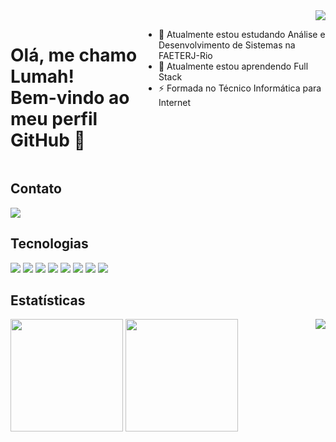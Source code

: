 <div><img src="https://stickershop.line-scdn.net/stickershop/v1/product/18810/LINEStorePC/main.png" align="right"></div>
<div style="display: flex; width: 100%;">
    <h1> Olá, me chamo Lumah! <br> Bem-vindo ao meu perfil GitHub 👋 </h1>
    <ul>
        <li>🔭 Atualmente estou estudando Análise e Desenvolvimento de Sistemas na FAETERJ-Rio</li>
        <li>🌱 Atualmente estou aprendendo Full Stack</li>
        <li>⚡ Formada no Técnico Informática para Internet</li>
    </ul>
</div>

## Contato
<div>
<a href="https://www.linkedin.com/in/lumah-pereira-4744a726a/" target="_blank"><img loading="lazy" src="https://img.shields.io/badge/-LinkedIn-%230077B5?style=for-the-badge&logo=linkedin&logoColor=white" target="_blank"></a>   
</div>

## Tecnologias
<div>
    <img src="https://img.shields.io/badge/c-%2300599C.svg?style=for-the-badge&logo=c&logoColor=white"> 
    <img src="https://img.shields.io/badge/javascript-%23323330.svg?style=for-the-badge&logo=javascript&logoColor=%23F7DF1E"> 
    <img src="https://img.shields.io/badge/php-%23777BB4.svg?style=for-the-badge&logo=php&logoColor=white"> 
    <img src="https://img.shields.io/badge/node.js-6DA55F?style=for-the-badge&logo=node.js&logoColor=white">
    <img src="https://img.shields.io/badge/css3-%231572B6.svg?style=for-the-badge&logo=css3&logoColor=white">
    <img src="https://img.shields.io/badge/html5-%23E34F26.svg?style=for-the-badge&logo=html5&logoColor=white">
    <img src="https://img.shields.io/badge/Java-ED8B00?style=for-the-badge&logo=openjdk&logoColor=white">
    <img src="https://img.shields.io/badge/MySQL-lightgrey?logo=mysql&style=for-the-badge&logoColor=white&labelColor=blue">
</div>


## Estatísticas
<div>
    <img loading="lazy" height="180em" src="https://github-readme-stats.vercel.app/api/top-langs/?username=lumahloi&layout=compact&langs_count=7&theme=material-palenight"/>    
    <img loading="lazy" height="180em" src="https://github-readme-stats.vercel.app/api?username=lumahloi&show_icons=true&theme=material-palenight&include_all_commits=true&count_private=true"/>
    <img src="https://images-wixmp-ed30a86b8c4ca887773594c2.wixmp.com/f/cf2836cb-5893-4a6c-b156-5a89d94fc721/dcndocx-8001666d-ee08-49d5-a17a-838046e0b9b8.gif?token=eyJ0eXAiOiJKV1QiLCJhbGciOiJIUzI1NiJ9.eyJzdWIiOiJ1cm46YXBwOjdlMGQxODg5ODIyNjQzNzNhNWYwZDQxNWVhMGQyNmUwIiwiaXNzIjoidXJuOmFwcDo3ZTBkMTg4OTgyMjY0MzczYTVmMGQ0MTVlYTBkMjZlMCIsIm9iaiI6W1t7InBhdGgiOiJcL2ZcL2NmMjgzNmNiLTU4OTMtNGE2Yy1iMTU2LTVhODlkOTRmYzcyMVwvZGNuZG9jeC04MDAxNjY2ZC1lZTA4LTQ5ZDUtYTE3YS04MzgwNDZlMGI5YjguZ2lmIn1dXSwiYXVkIjpbInVybjpzZXJ2aWNlOmZpbGUuZG93bmxvYWQiXX0.R-swvjV89Sw3w7dISBsh4nE1SzbWND0umu78xOdtce4" align="right">
</div>
